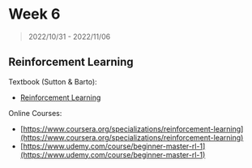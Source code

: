 # Week 6

> 2022/10/31 - 2022/11/06

## Reinforcement Learning

Textbook (Sutton & Barto):

- [Reinforcement Learning](https://d3c33hcgiwev3.cloudfront.net/Ph9QFZnEEemRfw7JJ0OZYA_808e8e7d9a544e1eb31ad11069d45dc4_RLbook2018.pdf?Expires=1667692800&Signature=KMhnD1SmIEXRpDP6zUkubT5VeAfNntE-BXkChPSwzEZd8WsZsBFizRr9JBX1G39Yri21IWsNULOzhs1cEJta5RFYvhbsmhkadWFw5smDfPyMjzgYzK0NL~Ng5H-rpaXpG2wKtkZMCKlMIi77fUPEc2~dCtedqhFy29lSkERUlUU_&Key-Pair-Id=APKAJLTNE6QMUY6HBC5A)

Online Courses:

- [https://www.coursera.org/specializations/reinforcement-learning](https://www.coursera.org/specializations/reinforcement-learning)
- [https://www.udemy.com/course/beginner-master-rl-1](https://www.udemy.com/course/beginner-master-rl-1)
